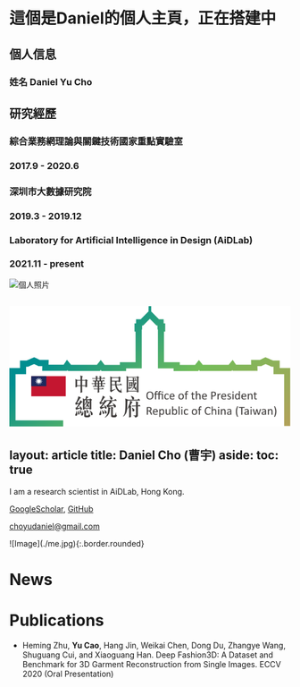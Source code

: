 

# 這個是Daniel的個人主頁，正在搭建中




## 個人信息
### 姓名 Daniel Yu Cho


## 研究經歷

### 綜合業務網理論與關鍵技術國家重點實驗室                      
### 2017.9 - 2020.6

### 深圳市大數據研究院                                           
### 2019.3 - 2019.12   

### Laboratory for Artificial Intelligence in Design (AiDLab)    
### 2021.11 - present



<img src="./daniel.jpg" width = "489.6" height = "652.8" alt="個人照片" align=center />

![证件照](/logo.svg)
---
layout: article
title: Daniel Cho (曹宇)
aside:
  toc: true
---

<div class="gird-containre">
<div class="grid grid--p-2">
<div class="cell cell--12 cell--md-auto" markdown="1">
I am a research scientist in AiDLab, Hong Kong.


[GoogleScholar](https://scholar.google.com.hk/citations?user=jkEWQIYAAAAJ&hl=zh-CN), [GitHub](https://github.com/DanielCho-HK)

[choyudaniel@gmail.com](mailto:choyudaniel@gmail.com)
</div>
<div class="cell cell--12 cell--md-4 " markdown="1">
![Image](./me.jpg){:.border.rounded}
</div>
</div>
</div>

# News


# Publications
* Heming Zhu, **Yu Cao**, Hang Jin, Weikai Chen, Dong Du, Zhangye Wang, Shuguang Cui, and Xiaoguang Han. Deep Fashion3D: A Dataset and Benchmark for 3D Garment Reconstruction from Single Images. ECCV 2020 (Oral Presentation)
